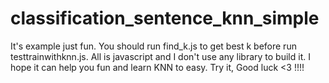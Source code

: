# classification_sentence_knn_simple
It's example just fun.
You should run find_k.js to get best k before run testtrainwithknn.js.
All is javascript and I don't use any library to build it.
I hope it can help you fun and learn KNN to easy.
Try it, Good luck <3 !!!!
